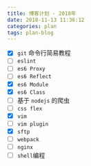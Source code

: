 ```yaml
---
title: 博客计划 · 2018年
date: 2018-11-13 11:36:12
categories: plan
tags: plan-blog
---
```


- [x] `git` 命令行简易教程
- [ ] `eslint`
- [ ] `es6 Proxy`
- [ ] `es6 Reflect`
- [x] `es6 Module`
- [x] `es6 Class`
- [ ] 基于 `nodejs` 的爬虫
- [ ] `css flex`
- [x] `vim`
- [ ] `vim plugin`
- [x] `sftp`
- [ ] `webpack`
- [ ] `nginx`
- [ ] `shell`编程
